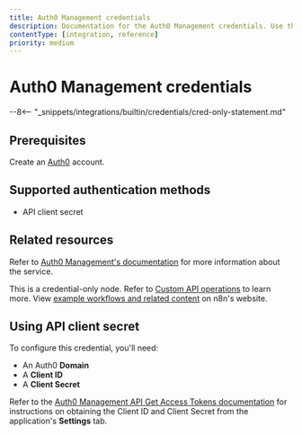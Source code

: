 ```yaml
---
title: Auth0 Management credentials
description: Documentation for the Auth0 Management credentials. Use these credentials to authenticate Auth0 Management in n8n, a workflow automation platform.
contentType: [integration, reference]
priority: medium
---
```


# Auth0 Management credentials

--8<-- "_snippets/integrations/builtin/credentials/cred-only-statement.md"

## Prerequisites

Create an [Auth0](https://auth0.com) account.

## Supported authentication methods

- API client secret

## Related resources

Refer to [Auth0 Management's documentation](https://auth0.com/docs/api/management/v2) for more information about the service.

This is a credential-only node. Refer to [Custom API operations](/integrations/custom-operations.md) to learn more. View [example workflows and related content](https://n8n.io/integrations/auth0-management-api/) on n8n's website.

## Using API client secret

To configure this credential, you'll need:

- An Auth0 **Domain**
- A **Client ID**
- A **Client Secret**

Refer to the [Auth0 Management API Get Access Tokens documentation](https://auth0.com/docs/secure/tokens/access-tokens/get-access-tokens) for instructions on obtaining the Client ID and Client Secret from the application's **Settings** tab.